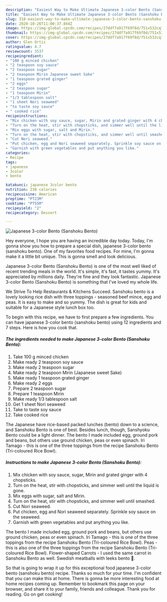 ```yaml
---
description: "Easiest Way to Make Ultimate Japanese 3-color Bento (Sanshoku Bento)"
title: "Easiest Way to Make Ultimate Japanese 3-color Bento (Sanshoku Bento)"
slug: 318-easiest-way-to-make-ultimate-japanese-3-color-bento-sanshoku-bento
date: 2020-10-26T11:00:37.844Z
image: https://img-global.cpcdn.com/recipes/27ddf7a917f69f8d/751x532cq70/japanese-3-color-bento-sanshoku-bento-recipe-main-photo.jpg
thumbnail: https://img-global.cpcdn.com/recipes/27ddf7a917f69f8d/751x532cq70/japanese-3-color-bento-sanshoku-bento-recipe-main-photo.jpg
cover: https://img-global.cpcdn.com/recipes/27ddf7a917f69f8d/751x532cq70/japanese-3-color-bento-sanshoku-bento-recipe-main-photo.jpg
author: Glen Ortiz
ratingvalue: 4.7
reviewcount: 3537
recipeingredient:
- "100 g minced chicken"
- "2 teaspoon soy sauce"
- "2 teaspoon sugar"
- "2 teaspoon Mirin Japanese sweet Sake"
- "1 teaspoon grated ginger"
- "2 eggs"
- "2 teaspoon sugar"
- "1 teaspoon Mirin"
- "1/3 tablespoon salt"
- "1 sheet Nori seaweed"
- "to taste soy sauce"
- " cooked rice"
recipeinstructions:
- "Mix chicken with soy sauce, sugar, Mirin and grated ginger with 4 chopsticks."
- "Turn on the heat, stir with chopsticks, and simmer well until the liquid is gone."
- "Mix eggs with sugar, salt and Mirin."
- "Turn on the heat, stir with chopsticks, and simmer well until smashed."
- "Cut Nori seaweed."
- "Put chicken, egg and Nori seaweed separately. Sprinkle soy sauce on the seaweed."
- "Garnish with green vegetables and put anything you like."
categories:
- Recipe
tags:
- japanese
- 3color
- bento

katakunci: japanese 3color bento 
nutrition: 238 calories
recipecuisine: American
preptime: "PT23M"
cooktime: "PT55M"
recipeyield: "2"
recipecategory: Dessert

---
```



![Japanese 3-color Bento (Sanshoku Bento)](https://img-global.cpcdn.com/recipes/27ddf7a917f69f8d/751x532cq70/japanese-3-color-bento-sanshoku-bento-recipe-main-photo.jpg)

Hey everyone, I hope you are having an incredible day today. Today, I'm gonna show you how to prepare a special dish, japanese 3-color bento (sanshoku bento). One of my favorites food recipes. For mine, I'm gonna make it a little bit unique. This is gonna smell and look delicious.

Japanese 3-color Bento (Sanshoku Bento) is one of the most well liked of recent trending meals in the world. It's simple, it's fast, it tastes yummy. It's appreciated by millions daily. They're fine and they look fantastic. Japanese 3-color Bento (Sanshoku Bento) is something that I've loved my whole life.

We Strive To Help Restaurants &amp; Kitchens Succeed. Sanshoku bento is a lovely looking rice dish with three toppings - seasoned beef mince, egg and peas. It is easy to make and so yummy. The dish is great for kids and suitable for a Japanese style lunch box too.


To begin with this recipe, we have to first prepare a few ingredients. You can have japanese 3-color bento (sanshoku bento) using 12 ingredients and 7 steps. Here is how you cook that.

<!--inarticleads1-->

##### The ingredients needed to make Japanese 3-color Bento (Sanshoku Bento):

1. Take 100 g minced chicken
1. Make ready 2 teaspoon soy sauce
1. Make ready 2 teaspoon sugar
1. Make ready 2 teaspoon Mirin (Japanese sweet Sake)
1. Make ready 1 teaspoon grated ginger
1. Make ready 2 eggs
1. Prepare 2 teaspoon sugar
1. Prepare 1 teaspoon Mirin
1. Make ready 1/3 tablespoon salt
1. Get 1 sheet Nori seaweed
1. Take to taste soy sauce
1. Take  cooked rice


The Japanese have rice-based packed lunches (bento) down to a science, and Sanshoku Bento is one of best. Besides lunch, though, Sanshyoku Bento could be a light dinner. The bento I made included egg, ground pork and beans, but others use ground chicken, peas or even spinach. Iri Tamago - this is one of the three toppings from the recipe Sanshoku Bento (Tri-coloured Rice Bowl). 

<!--inarticleads2-->

##### Instructions to make Japanese 3-color Bento (Sanshoku Bento):

1. Mix chicken with soy sauce, sugar, Mirin and grated ginger with 4 chopsticks.
1. Turn on the heat, stir with chopsticks, and simmer well until the liquid is gone.
1. Mix eggs with sugar, salt and Mirin.
1. Turn on the heat, stir with chopsticks, and simmer well until smashed.
1. Cut Nori seaweed.
1. Put chicken, egg and Nori seaweed separately. Sprinkle soy sauce on the seaweed.
1. Garnish with green vegetables and put anything you like.


The bento I made included egg, ground pork and beans, but others use ground chicken, peas or even spinach. Iri Tamago - this is one of the three toppings from the recipe Sanshoku Bento (Tri-coloured Rice Bowl). Peas - this is also one of the three toppings from the recipe Sanshoku Bento (Tri-coloured Rice Bowl). Flower-shaped Carrots - I used the same carrot in Sanshoku Bento as well. Swedish meatballs with leeks bento 🍱. 

So that is going to wrap it up for this exceptional food japanese 3-color bento (sanshoku bento) recipe. Thanks so much for your time. I'm confident that you can make this at home. There is gonna be more interesting food at home recipes coming up. Remember to bookmark this page on your browser, and share it to your family, friends and colleague. Thank you for reading. Go on get cooking!
